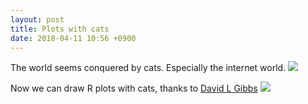 ```yaml
---
layout: post
title: Plots with cats
date: 2018-04-11 10:56 +0900
---
```


The world seems conquered by cats. Especially the internet world.
<img src="ydhwang.github.io/figures/emergency.png">

Now we can draw R plots with cats, thanks to [David L Gibbs](https://github.com/Gibbsdavidl/CatterPlots)
<img src="ydhwang.github.io/figures/Cat_plot.png">

